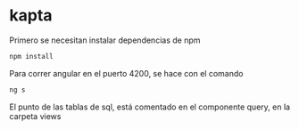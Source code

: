 # kapta
Primero se necesitan instalar dependencias de npm 

```javascript
npm install
```

Para correr angular en el puerto 4200, se hace con el comando

```javascript
ng s
```

El punto de las tablas de sql, está comentado en el componente query, en la carpeta views
